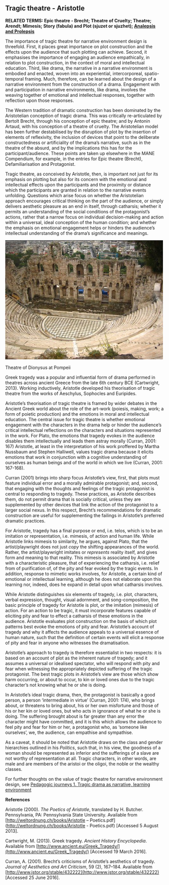 ## Tragic theatre - Aristotle

**RELATED TERMS: Epic theatre - Brecht; Theatre of Cruelty; Theatre; Arendt; Mimesis; Story (fabula) and Plot (sjuzet or sjuzhet); [Analepsis and Prolepsis](https://github.com/narrative-environments/CourseCompendium/blob/main/Analepsis-and-Prolepsis.md)**

The importance of tragic theatre for narrative environment design is threefold. First, it places great importance on plot construction and the effects upon the audience that such plotting can achieve. Second, it emphasises the importance of engaging an audience empathically, in relation to plot construction, in the context of moral and intellectual education. Third, like drama, the narrative in a narrative environment is embodied and enacted, woven into an experiential, intercorporeal, spatio-temporal framing. Much, therefore, can be learned about the design of a narrative environment from the construction of a drama. Engagement with and participation in narrative environments, like drama, involves the weaving together of emotional and intellectual responses, together with reflection upon those responses.

The Western tradition of dramatic construction has been dominated by the Aristotelian conception of tragic drama. This was critically re-articulated by Bertolt Brecht, through his conception of epic theatre; and by Antonin Artaud, with his conception of a theatre of cruelty. The Aristotelian model has been further destabilised by the disruption of plot by the insertion of elements of reflexivity, the inclusion of devices that point to the deliberate constructedness or artificiality of the drama’s narrative, such as in the theatre of the absurd, and by the implications this has for the participant/audience. These points are taken up elsewhere in the MANE Compendium, for example, in the entries for Epic theatre (Brecht), Defamiliarisation and Protagonist.

Tragic theatre, as conceived by Aristotle, then, is important not just for its emphasis on plotting but also for its concern with the emotional and intellectual effects upon the participants and the proximity or distance which the participants are granted in relation to the narrative events unfolding. Questions which arise focus on whether the Aristotelian approach encourages critical thinking on the part of the audience, or simply delivers aesthetic pleasure as an end in itself, through catharsis; whether it permits an understanding of the social conditions of the protagonist’s actions, rather that a narrow focus on individual decision-making and action within a universal, ideal conception of the human condition; and whether the emphasis on emotional engagement helps or hinders the audience’s intellectual understanding of the drama’s significance and meanings.

![Theatre](Theatre.png)

Theatre of Dionysus at Pompeii



Greek tragedy was a popular and influential form of drama performed in theatres across ancient Greece from the late 6th century BCE (Cartwright, 2013). Working inductively, Aristotle developed his theorisation of tragic theatre from the works of Aeschylus, Sophocles and Euripides.

Aristotle’s theorisation of tragic theatre is framed by wider debates in the Ancient Greek world about the role of the art-work (poiesis, making, work; a form of poietic production) and the emotions in moral and intellectual education. The central issue for tragic theatre is whether emotional engagement with the characters in the drama help or hinder the audience’s critical intellectual reflections on the characters and situations represented in the work. For Plato, the emotions that tragedy evokes in the audience disables them intellectually and leads them astray morally (Curran, 2001: 167) Aristotle, at least in the interpretation of his work proffered by Martha Nussbaum and Stephen Halliwell, values tragic drama because it elicits emotions that work in conjunction with a cognitive understanding of ourselves as human beings and of the world in which we live (Curran, 2001: 167-168).

Curran (2001) brings into sharp focus Aristotle’s view, first, that plots must feature individual error and a morally admirable protagonist; and, second, that engaging with the thoughts and feelings of the tragic protagonist is central to responding to tragedy. These practices, as Aristotle describes them, do not permit drama that is socially critical, unless they are supplemented by other devices that link the action of the protagonist to a larger social nexus. In this respect, Brecht’s recommendations for dramatic construction are useful for supplementing the failings in Aristotle’s preferred dramatic practices.

For Aristotle, tragedy has a final purpose or end, i.e. telos, which is to be an imitation or representation, i.e. mimesis, of action and human life. While Aristotle links mimesis to similarity, he argues, against Plato, that the artist/playwright does not just _copy_ the shifting appearances of the world. Rather, the artist/playwright imitates or _represents_ reality itself, and gives form and meaning to that reality. This mimesis is associated by Aristotle with a characteristic pleasure, that of experiencing the catharsis, i.e. relief from of purification of, of the pity and fear evoked by the tragic events. In addition, response to mimetic works involves, for Aristotle, a certain kind of emotional or intellectual learning, although he does not elaborate upon this learning nor, indeed, does he expand in detail upon what catharsis involves.

While Aristotle distinguishes six elements of tragedy, i.e. plot, characters, verbal expression, thought, visual adornment, and song-composition, the basic principle of tragedy for Aristotle is plot, or the imitation (mimesis) of action. For an action to be tragic, it must incorporate features capable of eliciting pity and fear to effect a catharsis of these emotions in the audience. Aristotle evaluates plot construction on the basis of which plot patterns best evoke the emotions of pity and fear. Aristotle’s account of tragedy and why it affects the audience appeals to a universal essence of human nature, such that the definition of certain events will elicit a response of pity and fear in anyone who witnesses the dramatisation.

Aristotle’s approach to tragedy is therefore essentialist in two respects: it is based on an account of plot as the inherent nature of tragedy; and it assumes a universal or idealised spectator, who will respond with pity and fear when witnessing the appropriately depicted suffering of the tragic protagonist. The best tragic plots in Aristotle’s view are those which show harm occurring, or about to occur, to kin or loved ones due to the tragic character’s not knowing what he or she is doing.

In Aristotle’s ideal tragic drama, then, the protagonist is basically a good person, a person ‘intermediate in virtue’ (Curran, 2001: 174), who brings about, or threatens to bring about, his or her own misfortune and those of his or her kin or loved ones, but who acts in ignorance of what he or she is doing. The suffering brought about is far greater than any error the character might have committed, and it is this which allows the audience to feel pity and fear for him or her, a protagonist who, as ‘someone like ourselves’, we, the audience, can empathise and sympathise.

As a caveat, it should be noted that Aristotle draws on the class and gender hierarchies outlined in his _Politics_, such that, in his view, the goodness of a woman should be represented as inferior and the sufferings of a slave are not worthy of representation at all. Tragic characters, in other words, are male and are members of the aristoi or the oligoi, the noble or the wealthy classes.

For further thoughts on the value of tragic theatre for narrative environment design, see [Pedagogic journeys 1\. Tragic drama as narrative, learning environment](http://prolepsis-ap.blogspot.co.uk/2016/12/pedagogic-journeys-1-tragic-drama-as.html)

**References**

Aristotle (2000). _The Poetics of Aristotle_, translated by H. Butcher. Pennsylvania, PA: Pennsylvania State University. Available from [http://weltordnung.ch/books/Aristotle – Poetics.pdf](http://weltordnung.ch/books/Aristotle - Poetics.pdf) [Accessed 5 August 2013].

Cartwright, M. (2013). Greek tragedy. _Ancient History Encyclopedia_. Available from [http://www.ancient.eu/Greek_Tragedy/](http://www.ancient.eu/Greek_Tragedy/) [Accessed 19 March 2016].

Curran, A. (2001). Brecht’s criticisms of Aristotle’s aesthetics of tragedy. _Journal of Aesthetics and Art Criticism_, 59 (2), 167–184\. Available from [http://www.jstor.org/stable/432222](http://www.jstor.org/stable/432222) [Accessed 25 June 2016].

